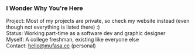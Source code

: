 ### I Wonder Why You're Here

Project: Most of my projects are private, so check my website instead (even though not everything is listed there) :)  
Status: Working part-time as a software dev and graphic designer  
Myself: A college freshman, existing like everyone else  
Contact: hello@mufasa.cc (personal)
